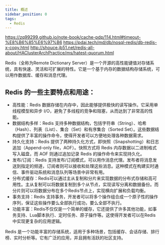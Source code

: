 ```yaml
---
title: 概述
sidebar_position: 0
tags:
  - Redis
---
```


https://zq99299.github.io/note-book/cache-pdp/114.html#timeout-%E8%B6%85%E6%97%B6
https://pdai.tech/md/db/nosql-redis/db-redis-x-copy.html
http://shouce.jb51.net/redis-all-about/HAClusterArchPractice/ms/hatest-quorum.html


Redis（全称为Remote Dictionary Server）是一个开源的高性能键值对存储系统，具有快速、灵活和可扩展的特性。它是一个基于内存的数据结构存储系统，可以用作数据库、缓存和消息代理。

## Redis 的一些主要特点和用途：

- 高性能：Redis 数据存储在内存中，因此能够提供极快的读写操作。它采用单线程模型和异步 I/O，避免了多线程的竞争和阻塞，从而达到了非常高的性能。
- 数据结构多样：Redis 支持多种数据结构，包括字符串（String）、哈希（Hash）、列表（List）、集合（Set）和有序集合（Sorted Set）。这些数据结构提供了丰富的操作命令，使得开发者可以方便地处理各种数据需求。
- 持久化支持：Redis 提供了两种持久化方式，即快照（Snapshotting）和日志追加（Append-only file，AOF）。快照方式将 Redis 内存数据以二进制格式写入磁盘，而 AOF 则通过追加记录 Redis 的操作命令来实现持久化。
- 发布/订阅：Redis 支持发布/订阅模式，可以用作消息代理。发布者将消息发送到指定的频道，订阅者则可以接收和处理这些消息。这种模式在构建实时通信、事件驱动系统和消息队列等场景中非常有用。
- 分布式缓存：Redis可以通过主从复制和分片来实现数据的分布式存储和高可用性。主从复制可以将数据复制到多个从节点，实现读写分离和数据备份。而分片则可以将数据分布在多个Redis节点上，实现横向扩展和负载均衡。
- 事务支持：Redis 支持事务，开发者可以将多个操作组合成一个原子性的操作序列，保证这些操作要么全部执行成功，要么全部不执行。
- 功能丰富：Redis不仅仅是一个简单的缓存，它还提供了许多其他功能，如事务支持、Lua脚本执行、定时任务、原子操作等。这使得开发者可以在Redis中实现更复杂的应用逻辑。

Redis 是一个功能丰富的存储系统，适用于多种场景，包括缓存、会话存储、排行榜、实时分析等。它有广泛的应用，并且拥有活跃的社区支持。